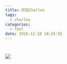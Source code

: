 ```yaml
---
title: 抓包Charles
tags:
  - charles
categories:
  - tool
date: 2018-12-10 18:24:55
---
```


# 
![](https://ws1.sinaimg.cn/large/e5320b2aly1fyc4lmd8ujj207c0a9myo.jpg)